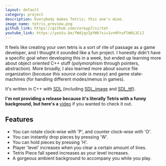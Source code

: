 ```yaml
---
layout: default
category: project
description: Everybody makes Tetris; this one's mine.
image_name: tetris_preview.png
github_link: https://github.com/coreyp7/sirtet
youtube_link: https://youtu.be/fWdjqzIpYWk?si=1vvHFnzFlW0i3CiJ
---
```


It feels like creating your own tetris is a sort of rite of passage as a game developer, and I thought it sounded like a fun project. I honestly didn't have a specific goal when developing this in a week, but ended up learning more about object oriented C++ stuff (polymorphism through pointers, abstraction). More broadly, I also learned more about source file organization (*because this source code is messy*) and game state-machines (for handling different modes/menus in games).

It's written in C++ with [SDL](https://www.libsdl.org/) (including [SDL_image](https://github.com/libsdl-org/SDL_image) and [SDL_ttf](https://github.com/libsdl-org/SDL_ttf)).

**I'm not providing a release because it's literally Tetris with a funny background, but here's a** [video](https://youtu.be/fWdjqzIpYWk) if you wanted to check it out.

## Features
- You can rotate clock-wise with 'P', and counter clock-wise with 'O'.
- You can instantly drop pieces by pressing 'W'.
- You can hold pieces by pressing 'H'.
- Player 'level' increases when you clear a certain amount of lines.
- Tetris Piece fall speed increases as your level increases.
- A gorgeous ambient background to accompany you while you play.

